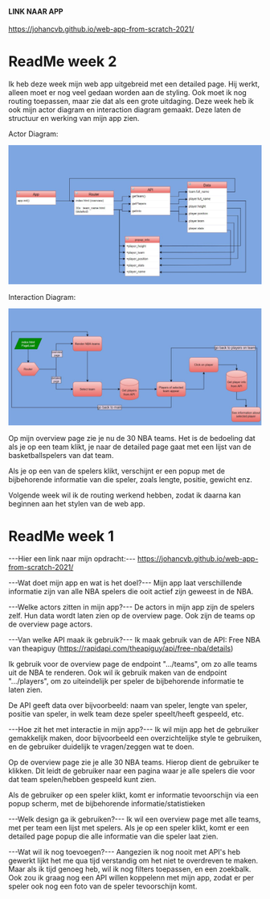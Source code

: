 #### LINK NAAR APP ###

https://johancvb.github.io/web-app-from-scratch-2021/

# ReadMe week 2 #

Ik heb deze week mijn web app uitgebreid met een detailed page.
Hij werkt, alleen moet er nog veel gedaan worden aan de styling. Ook moet ik nog routing toepassen, maar zie dat als een grote uitdaging.
Deze week heb ik ook mijn actor diagram en interaction diagram gemaakt. Deze laten de structuur en werking van mijn app zien.

Actor Diagram:

![Actor diagram](https://github.com/johancvb/web-app-from-scratch-2021/blob/master/nba_app/img/actor_diagram.JPG?raw=true)

Interaction Diagram:

![Interaction diagram](https://github.com/johancvb/web-app-from-scratch-2021/blob/master/nba_app/img/interaction_diagram.JPG?raw=true)

Op mijn overview page zie je nu de 30 NBA teams. Het is de bedoeling dat als je op een team klikt, 
je naar de detailed page gaat met een lijst van de basketballspelers van dat team. 

Als je op een van de spelers klikt, verschijnt er een popup met de bijbehorende informatie van die speler, zoals lengte, positie, gewicht enz.

Volgende week wil ik de routing werkend hebben, zodat ik daarna kan beginnen aan het stylen van de web app.



# ReadMe week 1 #

---Hier een link naar mijn opdracht:---
https://johancvb.github.io/web-app-from-scratch-2021/

---Wat doet mijn app en wat is het doel?---
Mijn app laat verschillende informatie zijn van alle NBA spelers die ooit actief zijn geweest in de NBA.

---Welke actors zitten in mijn app?---
De actors in mijn app zijn de spelers zelf. Hun data wordt laten zien op de overview page.
Ook zijn de teams op de overview page actors.

---Van welke API maak ik gebruik?---
Ik maak gebruik van de API: Free NBA van theapiguy (https://rapidapi.com/theapiguy/api/free-nba/details)

Ik gebruik voor de overview page de endpoint ".../teams", om zo alle teams uit de NBA te renderen.
Ook wil ik gebruik maken van de endpoint ".../players", om zo uiteindelijk per speler de bijbehorende informatie te laten zien.

De API geeft data over bijvoorbeeld: naam van speler, lengte van speler, positie van speler, in welk team deze speler speelt/heeft gespeeld, etc.

---Hoe zit het met interactie in mijn app?---
Ik wil mijn app het de gebruiker gemakkelijk maken, door bijvoorbeeld een overzichtelijke style te gebruiken, en de gebruiker duidelijk te vragen/zeggen wat te doen.

Op de overview page zie je alle 30 NBA teams. Hierop dient de gebruiker te klikken.
Dit leidt de gebruiker naar een pagina waar je alle spelers die voor dat team spelen/hebben gespeeld kunt zien.

Als de gebruiker op een speler klikt, komt er informatie tevoorschijn via een popup scherm, met de bijbehorende informatie/statistieken

---Welk design ga ik gebruiken?---
Ik wil een overview page met alle teams, met per team een lijst met spelers. Als je op een speler klikt, komt er een detailed page popup die alle informatie van die speler laat zien.

---Wat wil ik nog toevoegen?---
Aangezien ik nog nooit met API's heb gewerkt lijkt het me qua tijd verstandig om het niet te overdreven te maken. 
Maar als ik tijd genoeg heb, wil ik nog filters toepassen, en een zoekbalk.
Ook zou ik graag nog een API willen koppelenn met mijn app, zodat er per speler ook nog een foto van de speler tevoorschijn komt.